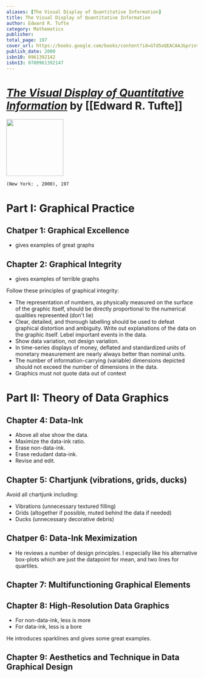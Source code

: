 ```yaml
---
aliases: [The Visual Display of Quantitative Information]
title: The Visual Display of Quantitative Information
author: Edward R. Tufte
category: Mathematics
publisher: 
total_page: 197
cover_url: https://books.google.com/books/content?id=GTd5oQEACAAJ&printsec=frontcover&img=1&zoom=1&source=gbs_api
publish_date: 2000
isbn10: 0961392142
isbn13: 9780961392147
---
```

# *[The Visual Display of Quantitative Information]()* by [[Edward R. Tufte]]

<img src="https://books.google.com/books/content?id=GTd5oQEACAAJ&printsec=frontcover&img=1&zoom=1&source=gbs_api" width=150>

`(New York: , 2000), 197`

# Part I: Graphical Practice
## Chatper 1: Graphical Excellence
- gives examples of great graphs

## Chapter 2: Graphical Integrity
- gives examples of terrible graphs

Follow these principles of graphical integrity:
- The representation of numbers, as physically measured on the surface of the graphic itself, should be directly proportional to the numerical qualities represented (don't lie)
- Clear, detailed, and thorough labelling should be used to defeat graphical distortion and ambiguity. Write out explanations of the data on the graphic itself. Lebel important events in the data.
- Show data variation, not design variation.
- In time-series displays of money, deflated and standardized units of monetary measurement are nearly always better than nominal units.
- The number of information-carrying (variable) dimensions depicted should not exceed the number of dimensions in the data.
- Graphics must not quote data out of context

# Part II: Theory of Data Graphics
## Chapter 4: Data-Ink
- Above all else show the data.
- Maximize the data-ink ratio.
- Erase non-data-ink.
- Erase redudant data-ink.
- Revise and edit.

## Chapter 5: Chartjunk (vibrations, grids, ducks)
Avoid all chartjunk including:
- Vibrations (unnecessary textured filling)
- Grids (altogether if possible, muted behind the data if needed)
- Ducks (unnecessary decorative debris)

## Chatper 6: Data-Ink Meximization
- He reviews a number of design principles. I especially like his alternative box-plots which are just the datapoint for mean, and two lines for quartiles.

## Chapter 7: Multifunctioning Graphical Elements

## Chapter 8: High-Resolution Data Graphics
- For non-data-ink, less is more
- For data-ink, less is a bore

He introduces sparklines and gives some great examples.

## Chapter 9: Aesthetics and Technique in Data Graphical Design